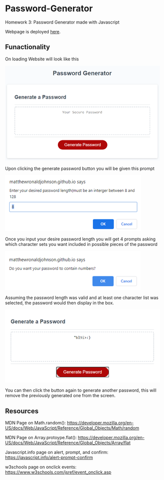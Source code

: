 # Password-Generator
Homework 3: Password Generator made with Javascript

Webpage is deployed [here](https://matthewronaldjohnson.github.io/Password-Generator/).

## Funactionality 

On loading Website will look like this

![default view](./assets/img/Default-Screen.png)

Upon clicking the generate password button you will be given this prompt

![password length prompt](./assets/img/passWordLength.png)

Once you input your desire password length you will get 4 prompts asking which character sets you want included in possible pieces of the password

![Character List select prompt](./assets/img/char-list-select.png)

Assuming the password length was valid and at least one character list was selected, the password would then display in the box. 

![Generated Password Example](./assets/img/generated-password.png)

You can then click the button again to generate another password, this will remove the previously generated one from the screen.

## Resources 

MDN Page on Math.random(): https://developer.mozilla.org/en-US/docs/Web/JavaScript/Reference/Global_Objects/Math/random

MDN Page on Array.protoype.flat(): https://developer.mozilla.org/en-US/docs/Web/JavaScript/Reference/Global_Objects/Array/flat

Javascript.info page on alert, prompt, and confirm: https://javascript.info/alert-prompt-confirm

w3schools page on onclick events: https://www.w3schools.com/jsref/event_onclick.asp
